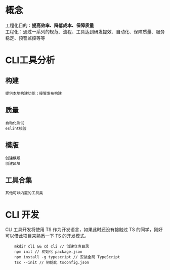 # 概念
工程化目的：**提高效率、降低成本、保障质量**  
工程化：通过一系列的规范、流程、工具达到研发提效、自动化、保障质量、服务稳定、预警监控等等
# CLI工具分析
## 构建
    提供本地构建功能；接管发布构建
## 质量
    自动化测试  
    eslint校验

## 模版
    创建模版  
    创建区块
## 工具合集
    其他可以内置的工具类

# CLI 开发
CLI 工具开发将使用 TS 作为开发语言，如果此时还没有接触过 TS 的同学，刚好可以借此项目来熟悉一下 TS 的开发模式。   

```
    mkdir cli && cd cli // 创建仓库目录
    npm init // 初始化 package.json
    npm install -g typescript // 安装全局 TypeScript
    tsc --init // 初始化 tsconfig.json
```



